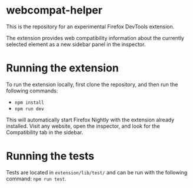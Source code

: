 # webcompat-helper

This is the repository for an experimental Firefox DevTools extension.

The extension provides web compatibility information about the currently selected element as a new sidebar panel in the inspector.

# Running the extension

To run the extension locally, first clone the repository, and then run the following commands:

* `npm install`
* `npm run dev`

This will automatically start Firefox Nightly with the extension already installed. Visit any website, open the inspector, and look for the Compatibility tab in the sidebar.

# Running the tests

Tests are located in `extension/lib/test/` and can be run with the following command: `npm run test`.
